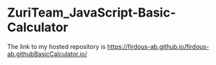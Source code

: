 # ZuriTeam_JavaScript-Basic-Calculator
The link to my hosted repository is https://firdous-ab.github.io/firdous-ab.githubBasicCalculator.io/
